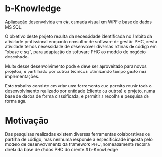  # b-Knowledge

Apliacação desenvolvida em c#, camada visual em WPF e base de dados MS SQL,

O objetivo deste projeto resulta da necessidade identificada no âmbito da atividade profissional enquanto consultor de software de gestão PHC, nesta atividade temos necessidade de desenvolver diversas rotinas de código em “xbase e sql”, para adaptação do software PHC ao modelo de negócio desenhado. 

Muito desse desenvolvimento pode e deve ser aproveitado para novos projetos, e partilhado por outros tecnicos, otimizando tempo gasto nas implementações.

Este trabalho consiste em criar uma ferramenta que permita reunir todo o desenvolvimento realizado por entidade (cliente ou outros) e projeto, numa base de dados de forma classificada, e permitir a recolha e pesquisa de forma ágil. 

# Motivação
Das pesquisas realizadas existem diversas ferramentas colaborativas de partilha de código, mas nenhuma responde a especificidade imposta pelo modelo de desenvolvimento da framework PHC, nomeadamente recolha direta da base de dados PHC do cliente.# b-KnowLedge
